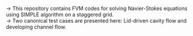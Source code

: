-> This repository contains FVM codes for solving Navier-Stokes equations using SIMPLE algorithm on a staggered grid.  
-> Two canonical test cases are presented here: Lid-driven cavity flow and developing channel flow.  
